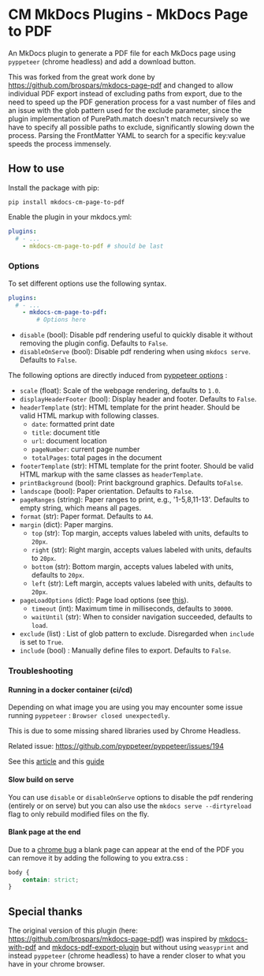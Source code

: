 # CM MkDocs Plugins - MkDocs Page to PDF

An MkDocs plugin to generate a PDF file for each MkDocs page using `pyppeteer` (chrome headless) and add a download button.

This was forked from the great work done by <https://github.com/brospars/mkdocs-page-pdf> and changed to allow individual PDF export instead of excluding paths from export, due to the need to speed up the PDF generation process for a vast number of files and an issue with the glob pattern used for the exclude parameter, since the plugin implementation of PurePath.match doesn't match recursively so we have to specify all possible paths to exclude, significantly slowing down the process. Parsing the FrontMatter YAML to search for a specific key:value speeds the process immensely.

## How to use

Install the package with pip:

```shell
pip install mkdocs-cm-page-to-pdf
```

Enable the plugin in your mkdocs.yml:

```yaml
plugins:
  # - ...
    - mkdocs-cm-page-to-pdf # should be last
```

### Options

To set different options use the following syntax.

```yaml
plugins:
  # - ...
    - mkdocs-cm-page-to-pdf:
        # Options here
```

* ``disable`` (bool): Disable pdf rendering useful to quickly disable it without removing the plugin config. Defaults to ``False``.
* ``disableOnServe`` (bool): Disable pdf rendering when using `mkdocs serve`. Defaults to ``False``.

The following options are directly induced from [pyppeteer options](https://pyppeteer.github.io/pyppeteer/reference.html?highlight=pdf#pyppeteer.page.Page.pdf) :

* ``scale`` (float): Scale of the webpage rendering, defaults to ``1.0``.
* ``displayHeaderFooter`` (bool): Display header and footer.
  Defaults to ``False``.
* ``headerTemplate`` (str): HTML template for the print header. Should
  be valid HTML markup with following classes.
  * ``date``: formatted print date
  * ``title``: document title
  * ``url``: document location
  * ``pageNumber``: current page number
  * ``totalPages``: total pages in the document
* ``footerTemplate`` (str): HTML template for the print footer. Should be valid HTML markup with the same classes as ``headerTemplate``.
* ``printBackground`` (bool): Print background graphics. Defaults to``False``.
* ``landscape`` (bool): Paper orientation. Defaults to ``False``.
* ``pageRanges`` (string): Paper ranges to print, e.g., '1-5,8,11-13'. Defaults to empty string, which means all pages.
* ``format`` (str): Paper format. Defaults to ``A4``.
* ``margin`` (dict): Paper margins.
  * ``top`` (str): Top margin, accepts values labeled with units, defaults to ``20px``.
  * ``right`` (str): Right margin, accepts values labeled with units, defaults to ``20px``.
  * ``bottom`` (str): Bottom margin, accepts values labeled with units, defaults to ``20px``.
  * ``left`` (str): Left margin, accepts values labeled with units, defaults to ``20px``.
* ``pageLoadOptions`` (dict): Page load options (see [this](https://pyppeteer.github.io/pyppeteer/reference.html?highlight=goto#pyppeteer.page.Page.goto)).
  * ``timeout`` (int): Maximum time in milliseconds, defaults to ``30000``.
  * ``waitUntil`` (str): When to consider navigation succeeded, defaults to ``load``.
* ``exclude`` (list) : List of glob pattern to exclude. Disregarded when ``include`` is set to ``True``.
* ``include`` (bool) : Manually define files to export. Defaults to ``False``.

### Troubleshooting

#### Running in a docker container (ci/cd)

Depending on what image you are using you may encounter some issue running `pyppeteer` : `Browser closed unexpectedly`.

This is due to some missing shared libraries used by Chrome Headless.

Related issue: <https://github.com/pyppeteer/pyppeteer/issues/194>

See this [article](https://www.cloudsavvyit.com/13461/how-to-run-puppeteer-and-headless-chrome-in-a-docker-container/)
and this [guide](https://github.com/puppeteer/puppeteer/blob/main/docs/troubleshooting.md#running-puppeteer-in-docker)  

#### Slow build on serve

You can use `disable` or `disableOnServe` options to disable the pdf rendering (entirely or on serve) but you can also use the `mkdocs serve --dirtyreload` flag to only rebuild modified files on the fly.

#### Blank page at the end

Due to a [chrome bug](https://github.com/brospars/mkdocs-page-pdf/issues/9) a blank page can appear at the end of the PDF you can remove it by adding the following to you extra.css :

```css
body {
    contain: strict;
}
```

## Special thanks

The original version of this plugin (here: <https://github.com/brospars/mkdocs-page-pdf>) was inspired by [mkdocs-with-pdf](https://github.com/orzih/mkdocs-with-pdf) and [mkdocs-pdf-export-plugin](https://github.com/zhaoterryy/mkdocs-pdf-export-plugin) but without using `weasyprint` and instead `pyppeteer` (chrome headless) to have a render closer to what you have in your chrome browser.
